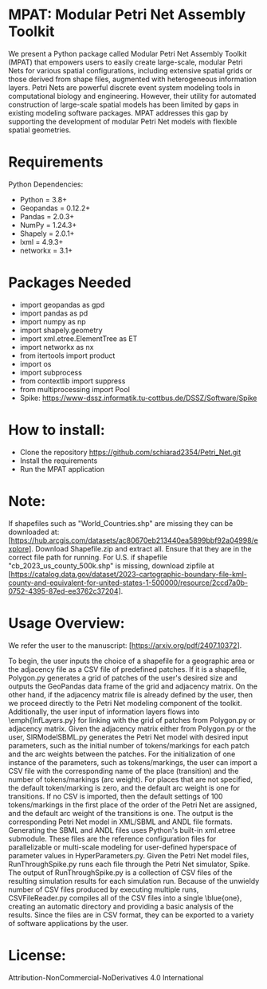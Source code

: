 # MPAT: Modular Petri Net Assembly Toolkit

We present a Python package called Modular Petri Net Assembly Toolkit
(MPAT) that empowers users to easily create large-scale, modular Petri
Nets for various spatial configurations, including extensive spatial grids or
those derived from shape files, augmented with heterogeneous information
layers. Petri Nets are powerful discrete event system modeling tools in computational
biology and engineering. However, their utility for automated
construction of large-scale spatial models has been limited by gaps in existing
modeling software packages. MPAT addresses this gap by supporting the
development of modular Petri Net models with flexible spatial geometries.

# Requirements
Python Dependencies:
- Python = 3.8+
- Geopandas = 0.12.2+
- Pandas = 2.0.3+
- NumPy = 1.24.3+
- Shapely = 2.0.1+
- lxml = 4.9.3+
- networkx = 3.1+


# Packages Needed
- import geopandas as gpd
- import pandas as pd
- import numpy as np
- import shapely.geometry
- import xml.etree.ElementTree as ET
- import networkx as nx
- from itertools import product
- import os
- import subprocess
- from contextlib import suppress
- from multiprocessing import Pool
- Spike: https://www-dssz.informatik.tu-cottbus.de/DSSZ/Software/Spike

# How to install:
- Clone the repository
  https://github.com/schiarad2354/Petri_Net.git
- Install the requirements
- Run the MPAT application

# Note:
If shapefiles such as "World_Countries.shp" are missing they can be downloaded at: [https://hub.arcgis.com/datasets/ac80670eb213440ea5899bbf92a04998/explore]. Download Shapefile.zip and extract all. Ensure that they are in the correct file path for running. For U.S. if shapefile "cb_2023_us_county_500k.shp" is missing, download zipfile at [https://catalog.data.gov/dataset/2023-cartographic-boundary-file-kml-county-and-equivalent-for-united-states-1-500000/resource/2ccd7a0b-0752-4395-87ed-ee3762c37204]. 

# Usage Overview:
We refer the user to the manuscript: [https://arxiv.org/pdf/2407.10372].

To begin, the user inputs the choice of a shapefile for a geographic area or the adjacency file as a CSV file of predefined patches. If it is a shapefile, Polygon.py generates a grid of patches of the user's desired size and outputs the GeoPandas data frame of the grid and adjacency matrix. On the other hand, if the adjacency matrix file is already defined by the user, then we proceed directly to the Petri Net modeling component of the toolkit. Additionally, the user input of information layers flows into \emph{InfLayers.py} for linking with the grid of patches from Polygon.py or adjacency matrix. Given the adjacency matrix either from Polygon.py or the user, SIRModelSBML.py generates the Petri Net model with desired input parameters, such as the initial number of tokens/markings for each patch and the arc weights between the patches. For the initialization of one instance of the parameters, such as tokens/markings, the user can import a CSV file with the corresponding name of the place (transition) and the number of tokens/markings (arc weight). For places that are not specified, the default token/marking is zero, and the default arc weight is one for transitions. If no CSV is imported, then the default settings of 100 tokens/markings in the first place of the order of the Petri Net are assigned, and the default arc weight of the transitions is one. The output is the corresponding Petri Net model in XML/SBML and ANDL file formats. Generating the SBML and ANDL files uses Python's built-in xml.etree submodule. These files are the reference configuration files for parallelizable or multi-scale modeling for user-defined hyperspace of parameter values in HyperParameters.py. Given the Petri Net model files, RunThroughSpike.py runs each file through the Petri Net simulator, Spike. The output of RunThroughSpike.py is a collection of CSV files of the resulting simulation results for each simulation run. Because of the unwieldy number of CSV files produced by executing multiple runs, CSVFileReader.py compiles all of the CSV files into a single \blue{one}, creating an automatic directory and providing a basic analysis of the results. Since the files are in CSV format, they can be exported to a variety of software applications by the user.

# License:
Attribution-NonCommercial-NoDerivatives 4.0 International

